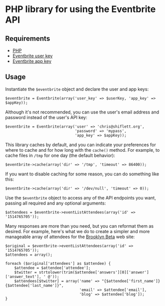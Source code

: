PHP library for using the Eventbrite API
========================================

Requirements
------------

- [PHP](http://php.net/)
- [Eventbrite user key](http://www.eventbrite.com/userkeyapi)
- [Eventbrite app key](http://www.eventbrite.com/api/key)

Usage
-----

Instantiate the `$eventbrite` object and declare the user and app keys:

    $eventbrite = Eventbrite(array('user_key' => $userKey, 'app_key' => $appKey));

Although it's not recommended, you can use the user's email address and password
instead of the user's API key:

    $eventbrite = Eventbrite(array('user' => 'chris@shiflett.org',
                                   'password' => 'mypass',
                                   'app_key' => $appKey));

This library caches by default, and you can indicate your preferences for where
to cache and for how long with the `cache()` method. For example, to cache files
in `/tmp` for one day (the default behavior):

    $eventbrite->cache(array('dir' => '/tmp', 'timeout' => 86400));

If you want to disable caching for some reason, you can do something like this:

    $eventbrite->cache(array('dir' => '/dev/null', 'timeout' => 0));

Use the `$eventbrite` object to access any of the API endpoints you want,
passing all required and any optional arguments:

    $attendees = $eventbrite->eventListAttendees(array('id' => '1514765705'));

Many responses are more than you need, but you can reformat them as desired. For
example, here's what we do to create a simpler and more manageable array of
attendees for the [Brooklyn Beta](http://brooklynbeta.org/) web site:

    $original = $eventbrite->eventListAttendees(array('id' => '1514765705'));
    $attendees = array();

    foreach ($original['attendees'] as $attendee) {
        $attendee = $attendee['attendee'];
        $twitter = strtolower(trim($attendee['answers'][0]['answer']['answer_text'], ' @'));
        $attendees[$twitter] = array('name' => "{$attendee['first_name']} {$attendee['last_name']}",
                                     'email' => $attendee['email'],
                                     'blog' => $attendee['blog']);
    }